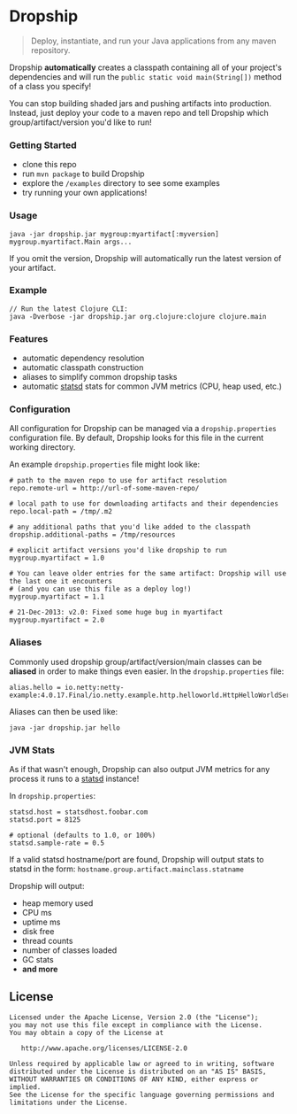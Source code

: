 # Dropship

> Deploy, instantiate, and run your Java applications from any maven repository.

Dropship **automatically** creates a classpath containing all of your project's dependencies and will run the `public static void main(String[])` method of a class you specify!

You can stop building shaded jars and pushing artifacts into production. Instead, just deploy your code to a maven repo and tell Dropship which group/artifact/version you'd like to run!

### Getting Started

* clone this repo
* run `mvn package` to build Dropship
* explore the `/examples` directory to see some examples
* try running your own applications!

### Usage

    java -jar dropship.jar mygroup:myartifact[:myversion] mygroup.myartifact.Main args...

If you omit the version, Dropship will automatically run the latest version of your artifact.

### Example

    // Run the latest Clojure CLI:
    java -Dverbose -jar dropship.jar org.clojure:clojure clojure.main

### Features

* automatic dependency resolution
* automatic classpath construction
* aliases to simplify common dropship tasks
* automatic [statsd](statsd) stats for common JVM metrics (CPU, heap used, etc.)

### Configuration

All configuration for Dropship can be managed via a `dropship.properties` configuration file.  By default, Dropship looks for this file in the current working directory.

An example `dropship.properties` file might look like:

    # path to the maven repo to use for artifact resolution
    repo.remote-url = http://url-of-some-maven-repo/

    # local path to use for downloading artifacts and their dependencies
    repo.local-path = /tmp/.m2

    # any additional paths that you'd like added to the classpath
    dropship.additional-paths = /tmp/resources

    # explicit artifact versions you'd like dropship to run
    mygroup.myartifact = 1.0

    # You can leave older entries for the same artifact: Dropship will use the last one it encounters
    # (and you can use this file as a deploy log!)
    mygroup.myartifact = 1.1

    # 21-Dec-2013: v2.0: Fixed some huge bug in myartifact
    mygroup.myartifact = 2.0

### Aliases

Commonly used dropship group/artifact/version/main classes can be **aliased** in order to make things even easier.  In the `dropship.properties` file:

    alias.hello = io.netty:netty-example:4.0.17.Final/io.netty.example.http.helloworld.HttpHelloWorldServer

Aliases can then be used like:

    java -jar dropship.jar hello

### JVM Stats

As if that wasn't enough, Dropship can also output JVM metrics for any process it runs to a [statsd](statsd) instance!

In `dropship.properties`:

    statsd.host = statsdhost.foobar.com
    statsd.port = 8125

    # optional (defaults to 1.0, or 100%)
    statsd.sample-rate = 0.5

If a valid statsd hostname/port are found, Dropship will output stats to statsd in the form:
`hostname.group.artifact.mainclass.statname`

Dropship will output:

* heap memory used
* CPU ms
* uptime ms
* disk free
* thread counts
* number of classes loaded
* GC stats
* **and more**


## License


    Licensed under the Apache License, Version 2.0 (the "License");
    you may not use this file except in compliance with the License.
    You may obtain a copy of the License at

       http://www.apache.org/licenses/LICENSE-2.0

    Unless required by applicable law or agreed to in writing, software
    distributed under the License is distributed on an "AS IS" BASIS,
    WITHOUT WARRANTIES OR CONDITIONS OF ANY KIND, either express or implied.
    See the License for the specific language governing permissions and
    limitations under the License.


[statsd]: "https://github.com/etsy/statsd/"
